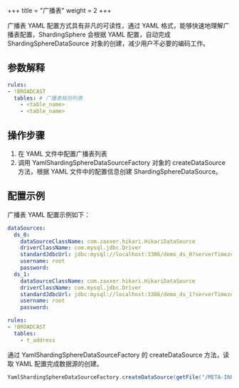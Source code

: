+++
title = "广播表"
weight = 2
+++

广播表 YAML 配置方式具有非凡的可读性，通过 YAML 格式，能够快速地理解广播表配置，ShardingSphere 会根据 YAML 配置，自动完成 ShardingSphereDataSource 对象的创建，减少用户不必要的编码工作。

## 参数解释

```yaml
rules:
- !BROADCAST
  tables: # 广播表规则列表
    - <table_name>
    - <table_name>
```

## 操作步骤

1. 在 YAML 文件中配置广播表列表
2. 调用 YamlShardingSphereDataSourceFactory 对象的 createDataSource 方法，根据 YAML 文件中的配置信息创建 ShardingSphereDataSource。

## 配置示例

广播表 YAML 配置示例如下：

```yaml
dataSources:
  ds_0:
    dataSourceClassName: com.zaxxer.hikari.HikariDataSource
    driverClassName: com.mysql.jdbc.Driver
    standardJdbcUrl: jdbc:mysql://localhost:3306/demo_ds_0?serverTimezone=UTC&useSSL=false&useUnicode=true&characterEncoding=UTF-8
    username: root
    password:
  ds_1:
    dataSourceClassName: com.zaxxer.hikari.HikariDataSource
    driverClassName: com.mysql.jdbc.Driver
    standardJdbcUrl: jdbc:mysql://localhost:3306/demo_ds_1?serverTimezone=UTC&useSSL=false&useUnicode=true&characterEncoding=UTF-8
    username: root
    password:

rules:
- !BROADCAST
  tables:
    - t_address
```

通过 YamlShardingSphereDataSourceFactory 的 createDataSource 方法，读取 YAML 配置完成数据源的创建。

```java
YamlShardingSphereDataSourceFactory.createDataSource(getFile("/META-INF/broadcast-databases-tables.yaml"));
```
